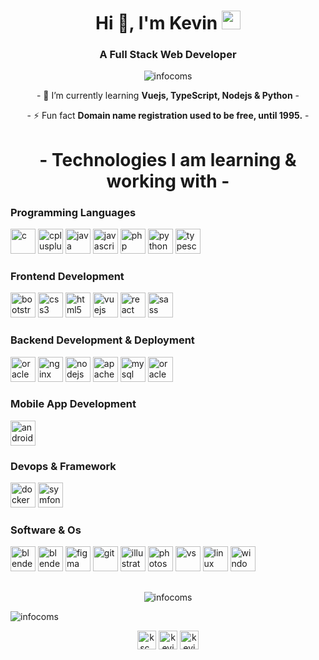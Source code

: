<h1 align="center">Hi 👋, I'm Kevin <img src="https://emojis.slackmojis.com/emojis/images/1531849430/4246/blob-sunglasses.gif?1531849430" width="30"/></h1>
<h3 align="center">A Full Stack Web Developer</h3>

<p align="center"> <img src="https://komarev.com/ghpvc/?username=infocoms&color=orange" alt="infocoms" /> </p>



<p align="center"> - 🌱 I’m currently learning <b>Vuejs, TypeScript, Nodejs & Python</b> - </p>
<p align="center"> - ⚡ Fun fact <b>Domain name registration used to be free, until 1995.</b> - </p>


## 
<h1 align="center"> - Technologies I am learning & working with - </h1>

<h3 align="left">Programming Languages</h3>

  <p align="left">
  <img src="https://devicons.github.io/devicon/devicon.git/icons/c/c-original.svg" alt="c" width="40" height="40"/>
  <img src="https://devicons.github.io/devicon/devicon.git/icons/cplusplus/cplusplus-original.svg" alt="cplusplus" width="40" height="40"/>
  <img src="https://devicons.github.io/devicon/devicon.git/icons/java/java-original-wordmark.svg" alt="java" width="40" height="40"/> 
  <img src="https://devicons.github.io/devicon/devicon.git/icons/javascript/javascript-original.svg" alt="javascript" width="40" height="40"/>
  <img src="https://devicons.github.io/devicon/devicon.git/icons/php/php-original.svg" alt="php" width="40" height="40"/> 
  <img src="https://devicons.github.io/devicon/devicon.git/icons/python/python-original.svg" alt="python" width="40" height="40"/>
  <img src="https://devicons.github.io/devicon/devicon.git/icons/typescript/typescript-original.svg" alt="typescript" width="40" height="40"/>
  </p>

<h3 align="left">Frontend Development</h3>

  <p align="left">
  <img src="https://devicons.github.io/devicon/devicon.git/icons/bootstrap/bootstrap-plain.svg" alt="bootstrap" width="40" height="40"/>   
  <img src="https://devicons.github.io/devicon/devicon.git/icons/css3/css3-original-wordmark.svg" alt="css3" width="40" height="40"/>
  <img src="https://devicons.github.io/devicon/devicon.git/icons/html5/html5-original-wordmark.svg" alt="html5" width="40" height="40"/>
  <img src="https://devicons.github.io/devicon/devicon.git/icons/vuejs/vuejs-original-wordmark.svg" alt="vuejs" width="40" height="40"/>
  <img src="https://devicons.github.io/devicon/devicon.git/icons/react/react-original-wordmark.svg" alt="react" width="40" height="40"/>
  <img src="https://devicons.github.io/devicon/devicon.git/icons/sass/sass-original.svg" alt="sass" width="40" height="40"/>
  </p> 
  
<h3 align="left">Backend Development & Deployment</h3>
  
  <p align="left">
  <img src="https://devicons.github.io/devicon/devicon.git/icons/heroku/heroku-plain-wordmark.svg" alt="oracle" width="40" height="40"/>
  <img src="https://devicons.github.io/devicon/devicon.git/icons/nginx/nginx-original.svg" alt="nginx" width="40" height="40"/> 
  <img src="https://devicons.github.io/devicon/devicon.git/icons/nodejs/nodejs-original-wordmark.svg" alt="nodejs" width="40" height="40"/>
  <img src="https://devicons.github.io/devicon/devicon.git/icons/apache/apache-original-wordmark.svg" alt="apache" width="40" height="40"/>
  <img src="https://devicons.github.io/devicon/devicon.git/icons/mysql/mysql-original-wordmark.svg" alt="mysql" width="40" height="40"/>
  <img src="https://devicons.github.io/devicon/devicon.git/icons/oracle/oracle-original.svg" alt="oracle" width="40" height="40"/>
  </p>
  
  
### Mobile App Development
  
  <p align="left">
  <img src="https://devicons.github.io/devicon/devicon.git/icons/android/android-original-wordmark.svg" alt="android" width="40" height="40"/> 
  </p>
  
### Devops & Framework
  
  <p align="left">
  <img src="https://devicons.github.io/devicon/devicon.git/icons/docker/docker-original-wordmark.svg" alt="docker" width="40" height="40"/>
  <img src="https://symfony.com/logos/symfony_black_03.svg" alt="symfony" width="40" height="40"/>
  </p>
  
### Software & Os
  
  <p align="left">
  <img src="https://devicons.github.io/devicon/devicon.git/icons/jetbrains/jetbrains-original.svg" alt="blender" width="40" height="40"/> 
  <img src="https://download.blender.org/branding/community/blender_community_badge_white.svg" alt="blender" width="40" height="40"/> 
  <img src="https://www.vectorlogo.zone/logos/figma/figma-icon.svg" alt="figma" width="40" height="40"/> 
  <img src="https://www.vectorlogo.zone/logos/git-scm/git-scm-icon.svg" alt="git" width="40" height="40"/> 
  <img src="https://www.vectorlogo.zone/logos/adobe_illustrator/adobe_illustrator-icon.svg" alt="illustrator" width="40" height="40"/>  
  <img src="https://devicons.github.io/devicon/devicon.git/icons/photoshop/photoshop-plain.svg" alt="photoshop" width="40" height="40"/>
  <img src="https://devicons.github.io/devicon/devicon.git/icons/visualstudio/visualstudio-plain-wordmark.svg" alt="vs" width="40" height="40"/>
  <img src="https://devicons.github.io/devicon/devicon.git/icons/linux/linux-original.svg" alt="linux" width="40" height="40"/>
  <img src="https://devicons.github.io/devicon/devicon.git/icons/windows8/windows8-original.svg" alt="windows" width="40" height="40"/>
  </p>
  
  ## 
   
  

<p align="center">
  <img src="https://github-readme-stats.vercel.app/api/top-langs/?username=infocoms&layout=compact&hide=html" alt="infocoms"/>
</p>

<img align="center" src="https://github-readme-stats.vercel.app/api?username=infocoms&show_icons=true" alt="infocoms" />

<p align="center">
<a href="https://twitter.com/ksc_one" target="blank"><img align="center" src="https://cdn.jsdelivr.net/npm/simple-icons@3.0.1/icons/twitter.svg" alt="ksc_one" height="30" width="30" /></a>
<a href="https://linkedin.com/in/kevin comyn" target="blank"><img align="center" src="https://cdn.jsdelivr.net/npm/simple-icons@3.0.1/icons/linkedin.svg" alt="kevin comyn" height="30" width="30" /></a>
<a href="https://instagram.com/kevincoms" target="blank"><img align="center" src="https://cdn.jsdelivr.net/npm/simple-icons@3.0.1/icons/instagram.svg" alt="kevincoms" height="30" width="30" /></a>
</p>
